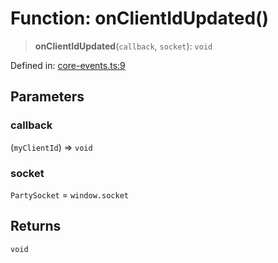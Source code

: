 # Function: onClientIdUpdated()

> **onClientIdUpdated**(`callback`, `socket`): `void`

Defined in: [core-events.ts:9](https://github.com/benallfree/lab13/blob/bfb1abf3755bb0fffb55fa5a9e7413f31801f1d6/sdk/src/online/core-events.ts#L9)

## Parameters

### callback

(`myClientId`) => `void`

### socket

`PartySocket` = `window.socket`

## Returns

`void`

